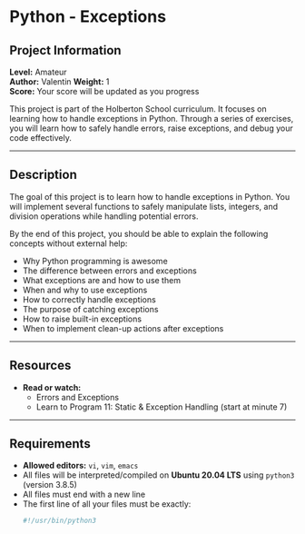 # Python - Exceptions

## Project Information
**Level:** Amateur  
**Author:** Valentin 
**Weight:** 1  
**Score:** Your score will be updated as you progress  

This project is part of the Holberton School curriculum. It focuses on learning how to handle exceptions in Python. Through a series of exercises, you will learn how to safely handle errors, raise exceptions, and debug your code effectively.

---

## Description

The goal of this project is to learn how to handle exceptions in Python. You will implement several functions to safely manipulate lists, integers, and division operations while handling potential errors.

By the end of this project, you should be able to explain the following concepts without external help:

- Why Python programming is awesome  
- The difference between errors and exceptions  
- What exceptions are and how to use them  
- When and why to use exceptions  
- How to correctly handle exceptions  
- The purpose of catching exceptions  
- How to raise built-in exceptions  
- When to implement clean-up actions after exceptions  

---

## Resources

- **Read or watch:**  
  - Errors and Exceptions  
  - Learn to Program 11: Static & Exception Handling (start at minute 7)  

---

## Requirements

- **Allowed editors:** `vi`, `vim`, `emacs`  
- All files will be interpreted/compiled on **Ubuntu 20.04 LTS** using `python3` (version 3.8.5)  
- All files must end with a new line  
- The first line of all your files must be exactly:  
  ```python
  #!/usr/bin/python3
